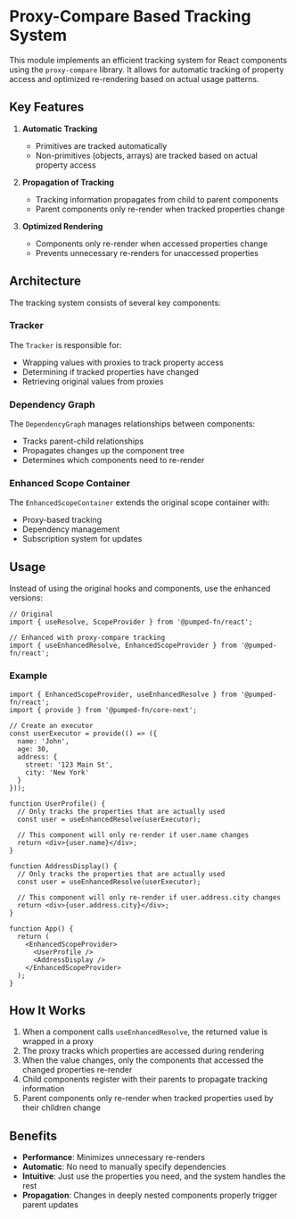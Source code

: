 # Proxy-Compare Based Tracking System

This module implements an efficient tracking system for React components using the `proxy-compare` library. It allows for automatic tracking of property access and optimized re-rendering based on actual usage patterns.

## Key Features

1. **Automatic Tracking**
   - Primitives are tracked automatically
   - Non-primitives (objects, arrays) are tracked based on actual property access

2. **Propagation of Tracking**
   - Tracking information propagates from child to parent components
   - Parent components only re-render when tracked properties change

3. **Optimized Rendering**
   - Components only re-render when accessed properties change
   - Prevents unnecessary re-renders for unaccessed properties

## Architecture

The tracking system consists of several key components:

### Tracker

The `Tracker` is responsible for:
- Wrapping values with proxies to track property access
- Determining if tracked properties have changed
- Retrieving original values from proxies

### Dependency Graph

The `DependencyGraph` manages relationships between components:
- Tracks parent-child relationships
- Propagates changes up the component tree
- Determines which components need to re-render

### Enhanced Scope Container

The `EnhancedScopeContainer` extends the original scope container with:
- Proxy-based tracking
- Dependency management
- Subscription system for updates

## Usage

Instead of using the original hooks and components, use the enhanced versions:

```tsx
// Original
import { useResolve, ScopeProvider } from '@pumped-fn/react';

// Enhanced with proxy-compare tracking
import { useEnhancedResolve, EnhancedScopeProvider } from '@pumped-fn/react';
```

### Example

```tsx
import { EnhancedScopeProvider, useEnhancedResolve } from '@pumped-fn/react';
import { provide } from '@pumped-fn/core-next';

// Create an executor
const userExecutor = provide(() => ({
  name: 'John',
  age: 30,
  address: {
    street: '123 Main St',
    city: 'New York'
  }
}));

function UserProfile() {
  // Only tracks the properties that are actually used
  const user = useEnhancedResolve(userExecutor);
  
  // This component will only re-render if user.name changes
  return <div>{user.name}</div>;
}

function AddressDisplay() {
  // Only tracks the properties that are actually used
  const user = useEnhancedResolve(userExecutor);
  
  // This component will only re-render if user.address.city changes
  return <div>{user.address.city}</div>;
}

function App() {
  return (
    <EnhancedScopeProvider>
      <UserProfile />
      <AddressDisplay />
    </EnhancedScopeProvider>
  );
}
```

## How It Works

1. When a component calls `useEnhancedResolve`, the returned value is wrapped in a proxy
2. The proxy tracks which properties are accessed during rendering
3. When the value changes, only the components that accessed the changed properties re-render
4. Child components register with their parents to propagate tracking information
5. Parent components only re-render when tracked properties used by their children change

## Benefits

- **Performance**: Minimizes unnecessary re-renders
- **Automatic**: No need to manually specify dependencies
- **Intuitive**: Just use the properties you need, and the system handles the rest
- **Propagation**: Changes in deeply nested components properly trigger parent updates

